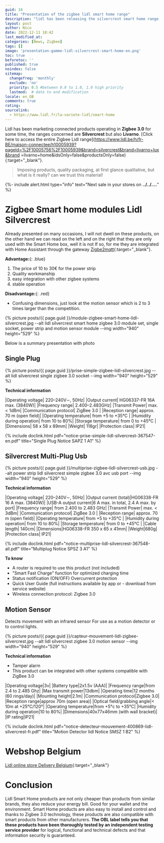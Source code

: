 ```yaml
---
guid: 34
title: "Presentation of the zigbee lidl smart home range"
description: "lidl has been releasing the silvercrest smart home range for some time now, but what is it worth?"
layout: post
author: Nico
date: 2022-12-11 18:42
last_modified_at: 
categories: [News, Zigbee]
tags: []
image: 'presentation-gamme-lidl-silvercrest-smart-home-en.png'
toc: true
beforetoc: ''
published: true
noindex: false
sitemap:
  changefreq: 'monthly'
  exclude: 'no'
  priority: 0.5 #between 0.0 to 1.0, 1.0 high priority
  lastmod:  # date to end modification
locale: en_GB
comments: true
rating:  
sourcelink:
  - https://www.lidl.fr/la-variete-lidl/smart-home
---
```

Lidl has been marketing connected products operating in **Zigbee 3.0** for some time, the ranges concerned are **Silvercrest** but also **Livarno**. [Click here to access the entire Zigbee Lidl range](https://www.lidl.be/h/fr-BE/maison-connectee/h10005939?pageId=%2F10005756%2F10005939&brand=silvercrest&brand=livarno+lux&brand =livarno+home&idsOnly=false&productsOnly=false){:target="_blank"}.
> Imposing products, quality packaging, at first glance qualitative, but what is it really? can we trust this material!

{%- include alert.html type="info" text="Next sale in your stores on <b>../../....</b>" %}

# Zigbee Smart home modules Lidl Silvercrest

Already presented on many occasions, I will not dwell on these products, on the other hand we can read on the left and on the right that they are only used with the Smart Home box, well it is not If so, for me they are integrated with Home Assistant through the gateway [Zigbe2mqtt](https://www.zigbee2mqtt.io/supported-devices/#v=Lidl){:target="_blank"}.

**Advantage:**{: .blue}
1. The price of 10 to 30€ for the power strip
2. Quality workmanship
3. easy integration with other zigbee systems
4. stable operation

**Disadvantage:**{: .red}
- Confusing dimensions, just look at the motion sensor which is 2 to 3 times larger than the competition.

{% picture posts/{{ page.guid }}/module-zigbee-smart-home-lidl-silvercrest.jpg --alt lidl silvercrest smart home zigbee 3.0 module set, single socket, power strip and motion sensor module --img width="940" height="529" %} 

Below is a summary presentation with photo

## Single Plug

{% picture posts/{{ page.guid }}/prise-simple-zigbee-lidl-silvercrest.jpg --alt lidl silvercrest single zigbee 3.0 socket --img width="940" height="529" %}

**Technical information**

|Operating voltage| 220–240V∼, 50Hz|
|Output current| HG06337-FR 16A max. (3840W)|
|Frequency range| 2.400–2.483GHz|
|Transmit Power| max. < 1dBm|
|Communication protocol| ZigBee 3.0 |
|Reception range| approx. 70 m (open field)|
|Operating temperature| from +5 to +35°C |
|Humidity during operation| from 10 to 80%|
|Storage temperature| from 0 to +45°C |
|Dimensions| 58 x 58 x 89mm|
|Weight| 118gr|
|Protection class| IP21|

{% include doclink.html pdf="notice-prise-simple-lidl-silvercrest-367547-en.pdf" title="Single Plug Notice  SAPZ 1 A1" %}


## Silvercrest Multi-Plug Usb

{% picture posts/{{ page.guid }}/multiprise-zigbee-lidl-silvercrest-usb.jpg --alt power strip lidl silvercrest simple zigbee 3.0 avc usb port --img width="940" height="529" %}

**Technical information**

|Operating voltage| 220–240V∼, 50Hz|
|Output current (total)|HG06338-FR 16 A max. (3840W)|
|USB-A output current|6 A max. in total, 2.4 A max. by port|
|Frequency range| from 2.400 to 2.483 GHz|
|Transmit Power| max. < 3dBm|
|Communication protocol| ZigBee 3.0 |
|Reception range| approx. 70 m (open field)|
|Operating temperature| from +5 to +35°C |
|Humidity during operation| from 10 to 80%|
|Storage temperature| from 0 to +45°C |
|Cable length| 140cm|
|Dimensions|HG06338-FR 350 x 65 x 41mm|
|Weight|680g|
|Protection class| IP21|


{% include doclink.html pdf="notice-multiprise-lidl-silvercrest-367548-all.pdf" title="Multiplug Notice  SPSZ 3 A1" %}

**To know**

- A router is required to use this product (not included)
- "Smart Fast Charge" function for optimized charging time
- Status notification (ON/OFF) Overcurrent protection
- Quick User Guide (full instructions available by app or - download from service website)
- Wireless connection protocol: Zigbee 3.0

## Motion Sensor

Detects movement with an infrared sensor
For use as a motion detector or to control lights.

{% picture posts/{{ page.guid }}/capteur-mouvement-lidl-zigbee-silvercrest.jpg --alt lidl silvercrest zigbee 3.0 motion sensor --img width="940" height="529" %}

**Technical information**

- Tamper alarm
- This product can be integrated with other systems compatible with ZigBee 3.0

|Operating voltage|3v|
|Battery type|2x1.5v (AAA)|
|Frequency range|from 2.4 to 2.485 Ghz|
|Max transmit power|13dbm|
|Operating time|12 months (60 rings/day)|
|Mounting height|2.1m|
|Communication protocol|Zigbee 3.0|
|Reception range|approx 70m (open area)|
|Optical field/grabbing angle|< 10m at +25°C/120°|
|Operating temperature|from +5°c to +35°C|
|Humidity during operation|10 to 80%|
|Dimensions|40x77x46mm (with wall bracket)|
|IP rating|IP21|

{% include doclink.html pdf="notice-detecteur-mouvement-400869-lidl-silvercrest-fr.pdf" title="Motion Detector lidl Notice SMSZ 1 B2" %}


# Webshop Belgium

[Lidl online store Delivery Belgium](https://www.lidl.be/q/fr-BE/search?offset=24&q=smart%20home){:target="_blank"}

# Conclusion

Lidl Smart Home products are not only cheaper than products from similar brands, they also reduce your energy bill. Good for your wallet and the environment. Smart Home products are also easy to install and control and thanks to Zigbee 3.0 technology, these products are also compatible with smart products from other manufacturers. **The OBL label tells you that these products have been thoroughly tested by an independent testing service provider** for logical, functional and technical defects and that information security is guaranteed.
